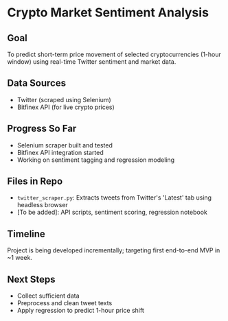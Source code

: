 # Crypto Market Sentiment Analysis

## Goal
To predict short-term price movement of selected cryptocurrencies (1-hour window) using real-time Twitter sentiment and market data.

## Data Sources
- Twitter (scraped using Selenium)
- Bitfinex API (for live crypto prices)

## Progress So Far
- Selenium scraper built and tested
- Bitfinex API integration started
- Working on sentiment tagging and regression modeling

## Files in Repo
- `twitter_scraper.py`: Extracts tweets from Twitter's 'Latest' tab using headless browser
- [To be added]: API scripts, sentiment scoring, regression notebook

## Timeline
Project is being developed incrementally; targeting first end-to-end MVP in ~1 week.

## Next Steps
- Collect sufficient data
- Preprocess and clean tweet texts
- Apply regression to predict 1-hour price shift
